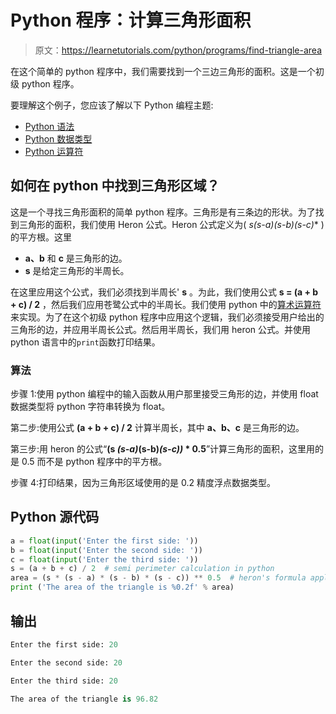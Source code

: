 # Python 程序：计算三角形面积

> 原文：<https://learnetutorials.com/python/programs/find-triangle-area>

在这个简单的 python 程序中，我们需要找到一个三边三角形的面积。这是一个初级 python 程序。

要理解这个例子，您应该了解以下 Python 编程主题:

*   [Python 语法](../../python/syntax-comments "Python Syntax")
*   [Python 数据类型](../../python/python-datatypes "Datatypes in Python")
*   [Python 运算符](../../python/python-operators "Python Operators")

## 如何在 python 中找到三角形区域？

这是一个寻找三角形面积的简单 python 程序。三角形是有三条边的形状。为了找到三角形的面积，我们使用 Heron 公式。Heron 公式定义为( **s*(s-a)*(s-b)*(s-c)** )的平方根。这里

*   **a、b** 和 **c** 是三角形的边。
*   **s** 是给定三角形的半周长。

在这里应用这个公式，我们必须找到半周长' **s** 。为此，我们使用公式 **s = (a + b + c) / 2** ，然后我们应用苍鹭公式中的半周长。我们使用 python 中的[算术运算符](../../python/python-operators "Operators in python")来实现。为了在这个初级 python 程序中应用这个逻辑，我们必须接受用户给出的三角形的边，并应用半周长公式。然后用半周长，我们用 heron 公式。并使用 python 语言中的`print`函数打印结果。

### 算法

步骤 1:使用 python 编程中的输入函数从用户那里接受三角形的边，并使用 float 数据类型将 python 字符串转换为 float。

第二步:使用公式 **(a + b + c) / 2** 计算半周长，其中 **a、b、c** 是三角形的边。

第三步:用 heron 的公式“**(s *(s-a)*(s-b)*(s-c))* * 0.5**”计算三角形的面积，这里用的是 0.5 而不是 python 程序中的平方根。

步骤 4:打印结果，因为三角形区域使用的是 0.2 精度浮点数据类型。

## Python 源代码

```py
a = float(input('Enter the first side: '))
b = float(input('Enter the second side: '))
c = float(input('Enter the third side: '))
s = (a + b + c) / 2  # semi perimeter calculation in python
area = (s * (s - a) * (s - b) * (s - c)) ** 0.5  # heron's formula apply to find area
print ('The area of the triangle is %0.2f' % area)

```

## 输出

```py
Enter the first side: 20

Enter the second side: 20

Enter the third side: 20

The area of the triangle is 96.82
```